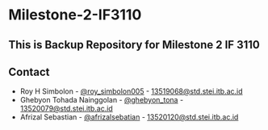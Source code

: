 # Milestone-2-IF3110

## This is Backup Repository for Milestone 2 IF 3110
## Contact

- Roy H Simbolon - [@roy_simbolon005](https://www.instagram.com/roy_simbolon005/) - 13519068@std.stei.itb.ac.id
- Ghebyon Tohada Nainggolan - [@ghebyon_tona](https://www.instagram.com/ghebyon_tona/) - 13520079@std.stei.itb.ac.id
- Afrizal Sebastian - [@afrizalsebatian](https://www.instagram.com/afrizalsebastian/) - 13520120@std.stei.itb.ac.id

